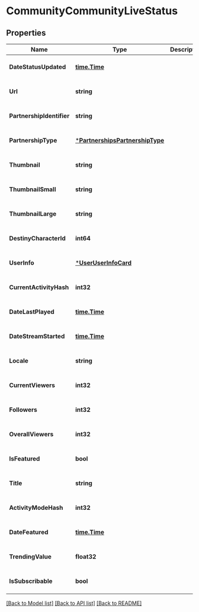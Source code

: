 # CommunityCommunityLiveStatus

## Properties
Name | Type | Description | Notes
------------ | ------------- | ------------- | -------------
**DateStatusUpdated** | [**time.Time**](time.Time.md) |  | [optional] [default to null]
**Url** | **string** |  | [optional] [default to null]
**PartnershipIdentifier** | **string** |  | [optional] [default to null]
**PartnershipType** | [***PartnershipsPartnershipType**](Partnerships.PartnershipType.md) |  | [optional] [default to null]
**Thumbnail** | **string** |  | [optional] [default to null]
**ThumbnailSmall** | **string** |  | [optional] [default to null]
**ThumbnailLarge** | **string** |  | [optional] [default to null]
**DestinyCharacterId** | **int64** |  | [optional] [default to null]
**UserInfo** | [***UserUserInfoCard**](User.UserInfoCard.md) |  | [optional] [default to null]
**CurrentActivityHash** | **int32** |  | [optional] [default to null]
**DateLastPlayed** | [**time.Time**](time.Time.md) |  | [optional] [default to null]
**DateStreamStarted** | [**time.Time**](time.Time.md) |  | [optional] [default to null]
**Locale** | **string** |  | [optional] [default to null]
**CurrentViewers** | **int32** |  | [optional] [default to null]
**Followers** | **int32** |  | [optional] [default to null]
**OverallViewers** | **int32** |  | [optional] [default to null]
**IsFeatured** | **bool** |  | [optional] [default to null]
**Title** | **string** |  | [optional] [default to null]
**ActivityModeHash** | **int32** |  | [optional] [default to null]
**DateFeatured** | [**time.Time**](time.Time.md) |  | [optional] [default to null]
**TrendingValue** | **float32** |  | [optional] [default to null]
**IsSubscribable** | **bool** |  | [optional] [default to null]

[[Back to Model list]](../README.md#documentation-for-models) [[Back to API list]](../README.md#documentation-for-api-endpoints) [[Back to README]](../README.md)


